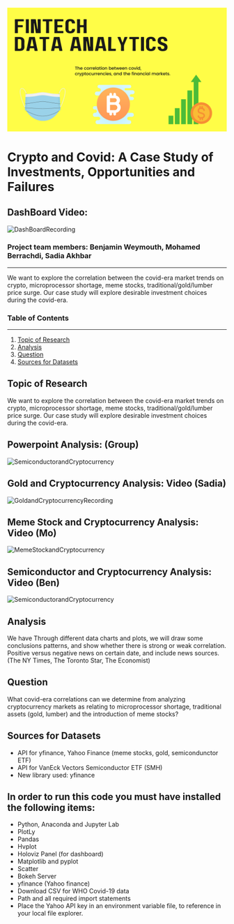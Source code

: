 ![ProjectLogo](/Resources/groupprojectlogo.png)
# Crypto and Covid: A Case Study of Investments, Opportunities and Failures 

## DashBoard Video:  
![DashBoardRecording](https://github.com/benjaminweymouth/fintech-project1-data-analysis/blob/main/Resources/DashboardGroupVideo.gif)

### Project team members: Benjamin Weymouth, Mohamed Berrachdi, Sadia Akhbar ###
-----------------------------
We want to explore the correlation between the covid-era market trends on crypto, microprocessor shortage, meme stocks, traditional/gold/lumber price surge. Our case study will explore desirable investment choices during the covid-era. 

### Table of Contents ### 
-----------------------------
1. [Topic of Research](#Topic-of-Research) 
1. [Analysis](#Analysis) 
1. [Question](#Question) 
1. [Sources for Datasets](#Sources-for-Datasets) 
 

## Topic of Research
We want to explore the correlation between the covid-era market trends on crypto, microprocessor shortage, meme stocks, traditional/gold/lumber price surge. Our case study will explore desirable investment choices during the covid-era. 

## Powerpoint Analysis: (Group)
![SemiconductorandCryptocurrency](https://github.com/benjaminweymouth/fintech-project1-data-analysis/blob/main/Resources/DashboardGroupVideo.gif)

## Gold and Cryptocurrency Analysis: Video (Sadia) 
![GoldandCryptocurrencyRecording](https://github.com/benjaminweymouth/fintech-project1-data-analysis/blob/main/Resources/Sadia_analysis_video.gif)
## Meme Stock and Cryptocurrency Analysis: Video (Mo) 
![MemeStockandCryptocurrency](https://github.com/benjaminweymouth/fintech-project1-data-analysis/blob/main/Resources/DashboardGroupVideo.gif)
## Semiconductor and Cryptocurrency Analysis: Video (Ben) 
![SemiconductorandCryptocurrency](https://github.com/benjaminweymouth/fintech-project1-data-analysis/blob/main/Resources/DashboardGroupVideo.gif)

## Analysis
We have Through different data charts and plots, we will draw some conclusions patterns, and show whether there is strong or weak correlation. Positive versus negative news on certain date, and include news sources. (The NY Times, The Toronto Star, The Economist) 

## Question
What covid-era correlations can we determine from analyzing cryptocurrency markets as relating to microprocessor shortage, traditional assets (gold, lumber) and the introduction of meme stocks? 

## Sources for Datasets
* API for yfinance, Yahoo Finance (meme stocks, gold, semicondunctor ETF) 
* API  for VanEck Vectors Semiconductor ETF (SMH)
* New library used: yfinance 

## In order to run this code you must have installed the following items: 

* Python, Anaconda and Jupyter Lab
* PlotLy
* Pandas 
* Hvplot 
* Holoviz Panel (for dashboard) 
* Matplotlib and pyplot
* Scatter
* Bokeh Server
* yfinance (Yahoo finance) 
* Download CSV for WHO Covid-19 data 
* Path and all required import statements 
* Place the Yahoo API key in an environment variable file, to reference in your local file explorer. 

